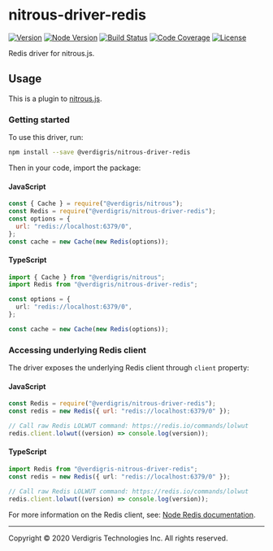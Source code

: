 # nitrous-driver-redis

[![Version][version-badge]][npm-url]
[![Node Version][node-badge]][node-url]
[![Build Status][build-status-badge]][github-workflows-url]
[![Code Coverage][codecov-badge]][codecov-url]
[![License][license-badge]](LICENSE.md)

Redis driver for nitrous.js.

## Usage

This is a plugin to [nitrous.js][nitrous-js].

### Getting started

To use this driver, run:

```bash
npm install --save @verdigris/nitrous-driver-redis
```

Then in your code, import the package:

#### JavaScript

```javascript
const { Cache } = require("@verdigris/nitrous");
const Redis = require("@verdigris/nitrous-driver-redis");
const options = {
  url: "redis://localhost:6379/0",
};
const cache = new Cache(new Redis(options));
```

#### TypeScript

```typescript
import { Cache } from "@verdigris/nitrous";
import Redis from "@verdigris/nitrous-driver-redis";

const options = {
  url: "redis://localhost:6379/0",
};

const cache = new Cache(new Redis(options));
```

### Accessing underlying Redis client

The driver exposes the underlying Redis client through `client` property:

#### JavaScript

```javascript
const Redis = require("@verdigris/nitrous-driver-redis");
const redis = new Redis({ url: "redis://localhost:6379/0" });

// Call raw Redis LOLWUT command: https://redis.io/commands/lolwut
redis.client.lolwut((version) => console.log(version));
```

#### TypeScript

```typescript
import Redis from "@verdigris-nitrous-driver-redis";
const redis = new Redis({ url: "redis://localhost:6379/0" });

// Call raw Redis LOLWUT command: https://redis.io/commands/lolwut
redis.client.lolwut((version) => console.log(version));
```

For more information on the Redis client, see:
[Node Redis documentation][node-redis-docs].

---

Copyright © 2020 Verdigris Technologies Inc. All rights reserved.

[npm-url]: https://www.npmjs.com/package/@verdigris/nitrous-driver-redis?activeTab=versions
[version-badge]: https://img.shields.io/npm/v/@verdigris/nitrous-driver-redis?style=for-the-badge
[node-badge]: https://img.shields.io/node/v/@verdigris/nitrous-driver-redis?style=for-the-badge
[node-url]: https://nodejs.org/en/about/releases/
[build-status-badge]: https://img.shields.io/github/workflow/status/verdigristech/nitrous-driver-redis/test?logo=github&style=for-the-badge
[github-workflows-url]: https://github.com/VerdigrisTech/nitrous-driver-redis/actions
[codecov-badge]: https://img.shields.io/codecov/c/github/verdigristech/nitrous-driver-redis?logo=codecov&style=for-the-badge
[codecov-url]: https://codecov.io/gh/VerdigrisTech/nitrous-driver-redis
[license-badge]: https://img.shields.io/github/license/verdigristech/nitrous-driver-redis?style=for-the-badge
[nitrous-js]: https://www.npmjs.com/package/@verdigris/nitrous
[node-redis-docs]: https://github.com/NodeRedis/node-redis
